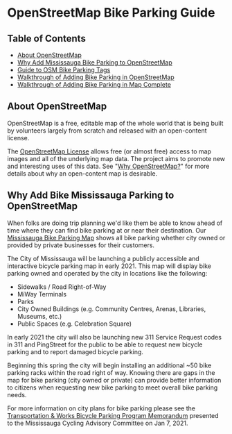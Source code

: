 # OpenStreetMap Bike Parking Guide

## Table of Contents

<ul>
  <li><a href='#OpenStreetMap'>About OpenStreetMap</a></li>
  <li><a href='#ProjectMotivation'>Why Add Mississauga Bike Parking to OpenStreetMap</a></li>
  <li><a href='Tagging.md'>Guide to OSM Bike Parking Tags</a></li>
  <li><a href='EditOpenStreetMap.md'>Walkthrough of Adding Bike Parking in OpenStreetMap</a></li>
  <li><a href='EditMapComplete.md'>Walkthrough of Adding Bike Parking in Map Complete</a></li>
</ul>

<h2 id="OpenStreetMap">About OpenStreetMap</h2>

OpenStreetMap is a free, editable map of the whole world that is being built by volunteers largely from scratch and released with an open-content license.
  
The <a href="//www.openstreetmap.org/copyright">OpenStreetMap License</a> allows free (or almost free) access to map images and all of the underlying map data. The project aims to promote new and interesting uses of this data. See "<a href="/wiki/Why_OpenStreetMap%3F">Why OpenStreetMap?</a>" for more details about why an open-content map is desirable.

<h2 id="ProjectMotivation">Why Add Bike Mississauga Parking to OpenStreetMap</h2>

When folks are doing trip planning we'd like them be able to know ahead of time where they can find bike parking at or near their destination.  Our <a href="https://rollcooksville.github.io/maps/#map=12/43.5800/-79.5405/cyclosm">Mississauga Bike Parking Map</a> shows all bike parking whether city owned or provided by private businesses for their customers.
  
The City of Mississauga will be launching a publicly accessible and interactive bicycle parking map in early 2021.  This map will display bike parking owned and operated by the city in locations like the following:
<ul>
  <li>Sidewalks / Road Right-of-Way</li>
  <li>MiWay Terminals</li>
  <li>Parks</li>
  <li>City Owned Buildings (e.g. Community Centres, Arenas, Libraries, Museums, etc.)</li>
  <li>Public Spaces (e.g. Celebration Square)</li>
</ul>
  
In early 2021 the city will also be launching new 311 Service Request codes in 311 and PingStreet for the public to be able to request new bicycle parking and to report damaged bicycle parking.
  
Beginning this spring the city will begin installing an additional ~50 bike parking racks within the road right of way.  Knowing there are gaps in the map for bike parking (city owned or private) can provide better information to citizens when requesting new bike parking to meet overall bike parking needs.   
  
For more information on city plans for bike parking please see the <a href="https://pub-mississauga.escribemeetings.com/filestream.ashx?DocumentId=8278">Transportation & Works Bicycle Parking Program Memorandum</a> presented to the Mississauga Cycling Advisory Committee on Jan 7, 2021.

